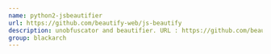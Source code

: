 ```yaml
---
name: python2-jsbeautifier
url: https://github.com/beautify-web/js-beautify
description: unobfuscator and beautifier. URL : https://github.com/beautify-web/js-beautify Groups : blackarch blackarch-webapp blackarch-reversing
group: blackarch
---
```

